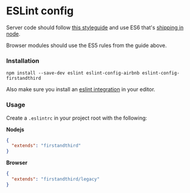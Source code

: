 # ESLint config

Server code should follow [this styleguide](https://github.com/airbnb/javascript) and use ES6 that's [shipping in node](https://nodejs.org/en/docs/es6/).

Browser modules should use the ES5 rules from the guide above.

### Installation

`npm install --save-dev eslint eslint-config-airbnb eslint-config-firstandthird`

Also make sure you install an [eslint integration](http://eslint.org/docs/user-guide/integrations) in your editor.

### Usage

Create a `.eslintrc` in your project root with the following:

**Nodejs**
```json
{
  "extends": "firstandthird"
}
```

**Browser**
```json
{
  "extends": "firstandthird/legacy"
}
```
